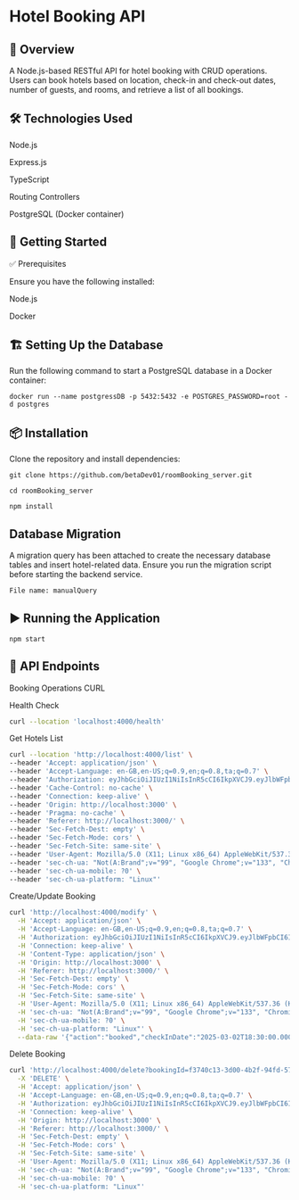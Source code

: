 # Hotel Booking API

## 📌 Overview

A Node.js-based RESTful API for hotel booking with CRUD operations. Users can book hotels based on location, check-in and check-out dates, number of guests, and rooms, and retrieve a list of all bookings.

## 🛠 Technologies Used

Node.js

Express.js

TypeScript

Routing Controllers

PostgreSQL (Docker container)


## 🚀 Getting Started

✅ Prerequisites

Ensure you have the following installed:

Node.js

Docker

## 🏗 Setting Up the Database

Run the following command to start a PostgreSQL database in a Docker container:

```docker run --name postgressDB -p 5432:5432 -e POSTGRES_PASSWORD=root -d postgres```

## 📦 Installation

Clone the repository and install dependencies:

```git clone https://github.com/betaDev01/roomBooking_server.git```

```cd roomBooking_server```

```npm install```


## Database Migration

A migration query has been attached to create the necessary database tables and insert hotel-related data. Ensure you run the migration script before starting the backend service.

```sh 
File name: manualQuery
```

## ▶️ Running the Application

```npm start```

## 🔗 API Endpoints

Booking Operations CURL

Health Check
```sh
curl --location 'localhost:4000/health'
```

Get Hotels List
```sh
curl --location 'http://localhost:4000/list' \
--header 'Accept: application/json' \
--header 'Accept-Language: en-GB,en-US;q=0.9,en;q=0.8,ta;q=0.7' \
--header 'Authorization: eyJhbGciOiJIUzI1NiIsInR5cCI6IkpXVCJ9.eyJlbWFpbCI6InNpdmFAZ21haWwuY29tIiwicGFzc3dvcmQiOiIxMjM0NTYiLCJpYXQiOjE3NDA5MjA1NzZ9.AnZhiYnNYb8zVbKpNI3VqeOo1IO2QrLoTfky3VXDsOc' \
--header 'Cache-Control: no-cache' \
--header 'Connection: keep-alive' \
--header 'Origin: http://localhost:3000' \
--header 'Pragma: no-cache' \
--header 'Referer: http://localhost:3000/' \
--header 'Sec-Fetch-Dest: empty' \
--header 'Sec-Fetch-Mode: cors' \
--header 'Sec-Fetch-Site: same-site' \
--header 'User-Agent: Mozilla/5.0 (X11; Linux x86_64) AppleWebKit/537.36 (KHTML, like Gecko) Chrome/133.0.0.0 Safari/537.36' \
--header 'sec-ch-ua: "Not(A:Brand";v="99", "Google Chrome";v="133", "Chromium";v="133"' \
--header 'sec-ch-ua-mobile: ?0' \
--header 'sec-ch-ua-platform: "Linux"'
```

Create/Update Booking
```sh
curl 'http://localhost:4000/modify' \
  -H 'Accept: application/json' \
  -H 'Accept-Language: en-GB,en-US;q=0.9,en;q=0.8,ta;q=0.7' \
  -H 'Authorization: eyJhbGciOiJIUzI1NiIsInR5cCI6IkpXVCJ9.eyJlbWFpbCI6InNpdmFAZ21haWwuY29tIiwicGFzc3dvcmQiOiIxMjM0NTYiLCJpYXQiOjE3NDA5MjA1NzZ9.AnZhiYnNYb8zVbKpNI3VqeOo1IO2QrLoTfky3VXDsOc' \
  -H 'Connection: keep-alive' \
  -H 'Content-Type: application/json' \
  -H 'Origin: http://localhost:3000' \
  -H 'Referer: http://localhost:3000/' \
  -H 'Sec-Fetch-Dest: empty' \
  -H 'Sec-Fetch-Mode: cors' \
  -H 'Sec-Fetch-Site: same-site' \
  -H 'User-Agent: Mozilla/5.0 (X11; Linux x86_64) AppleWebKit/537.36 (KHTML, like Gecko) Chrome/133.0.0.0 Safari/537.36' \
  -H 'sec-ch-ua: "Not(A:Brand";v="99", "Google Chrome";v="133", "Chromium";v="133"' \
  -H 'sec-ch-ua-mobile: ?0' \
  -H 'sec-ch-ua-platform: "Linux"' \
  --data-raw '{"action":"booked","checkInDate":"2025-03-02T18:30:00.000Z","checkOutDate":"2025-03-30T18:30:00.000Z","guests":11,"roomsBooked":11,"hotelId":"1b0fb446-7fcb-4834-a943-d15a3f3b5e1a"}'
```
Delete Booking
```sh
curl 'http://localhost:4000/delete?bookingId=f3740c13-3d00-4b2f-94fd-577c80d291da' \
  -X 'DELETE' \
  -H 'Accept: application/json' \
  -H 'Accept-Language: en-GB,en-US;q=0.9,en;q=0.8,ta;q=0.7' \
  -H 'Authorization: eyJhbGciOiJIUzI1NiIsInR5cCI6IkpXVCJ9.eyJlbWFpbCI6InNpdmFAZ21haWwuY29tIiwicGFzc3dvcmQiOiIxMjM0NTYiLCJpYXQiOjE3NDA5MjA1NzZ9.AnZhiYnNYb8zVbKpNI3VqeOo1IO2QrLoTfky3VXDsOc' \
  -H 'Connection: keep-alive' \
  -H 'Origin: http://localhost:3000' \
  -H 'Referer: http://localhost:3000/' \
  -H 'Sec-Fetch-Dest: empty' \
  -H 'Sec-Fetch-Mode: cors' \
  -H 'Sec-Fetch-Site: same-site' \
  -H 'User-Agent: Mozilla/5.0 (X11; Linux x86_64) AppleWebKit/537.36 (KHTML, like Gecko) Chrome/133.0.0.0 Safari/537.36' \
  -H 'sec-ch-ua: "Not(A:Brand";v="99", "Google Chrome";v="133", "Chromium";v="133"' \
  -H 'sec-ch-ua-mobile: ?0' \
  -H 'sec-ch-ua-platform: "Linux"'
  ```
